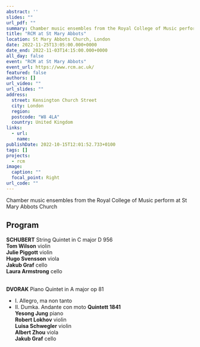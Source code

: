 ```yaml
---
abstract: ''
slides: ""
url_pdf: ""
summary: Chamber music ensembles from the Royal College of Music perform at St Mary Abbots Church
title: "RCM at St Mary Abbots"
location: St Mary Abbots Church, London
date: 2022-11-25T13:05:00.000+0000
date_end: 2022-11-03T14:15:00.000+0000
all_day: false
event: "RCM at St Mary Abbots"
event_url: https://www.rcm.ac.uk/
featured: false
authors: []
url_video: ""
url_slides: ""
address:
  street: Kensington Church Street
  city: London
  region: 
  postcode: "W8 4LA"
  country: United Kingdom
links:
  - url: 
    name: 
publishDate: 2022-10-15T12:01:52.733+0100
tags: []
projects:
  - rcm
image:
  caption: ""
  focal_point: Right
url_code: ""
---
```

Chamber music ensembles from the Royal College of Music perform at St Mary Abbots Church

## Program
**SCHUBERT** String Quintet in C major D 956 <br>
**Tom Wilson** violin <br>
**Julie Piggott** violin <br>
**Hugo Svensson** viola <br>
**Jakub Graf** cello <br>
**Laura Armstrong** cello <br><br>

**DVORAK** Piano Quintet in A major op 81
* I. Allegro, ma non tanto
* II. Dumka. Andante con moto
**Quintett 1841** <br>
**Yesong Jung** piano <br>
**Robert Lokhov** violin <br>
**Luisa Schwegler** violin <br>
**Albert Zhou** viola <br>
**Jakub Graf** cello



